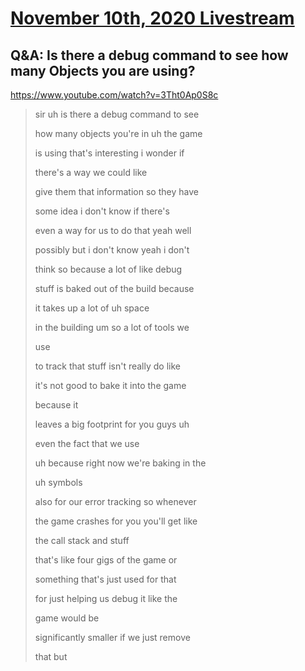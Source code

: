 # [November 10th, 2020 Livestream](../2020-11-10.md)
## Q&A: Is there a debug command to see how many Objects you are using?
https://www.youtube.com/watch?v=3Tht0Ap0S8c
> sir uh is there a debug command to see
>
> how many objects you're in uh the game
>
> is using that's interesting i wonder if
>
> there's a way we could like
>
> give them that information so they have
>
> some idea i don't know if there's
>
> even a way for us to do that yeah well
>
> possibly but i don't know yeah i don't
>
> think so because a lot of like debug
>
> stuff is baked out of the build because
>
> it takes up a lot of uh space
>
> in the building um so a lot of tools we
>
> use
>
> to track that stuff isn't really do like
>
> it's not good to bake it into the game
>
> because it
>
> leaves a big footprint for you guys uh
>
> even the fact that we use
>
> uh because right now we're baking in the
>
> uh symbols
>
> also for our error tracking so whenever
>
> the game crashes for you you'll get like
>
> the call stack and stuff
>
> that's like four gigs of the game or
>
> something that's just used for that
>
> for just helping us debug it like the
>
> game would be
>
> significantly smaller if we just remove
>
> that but
>
